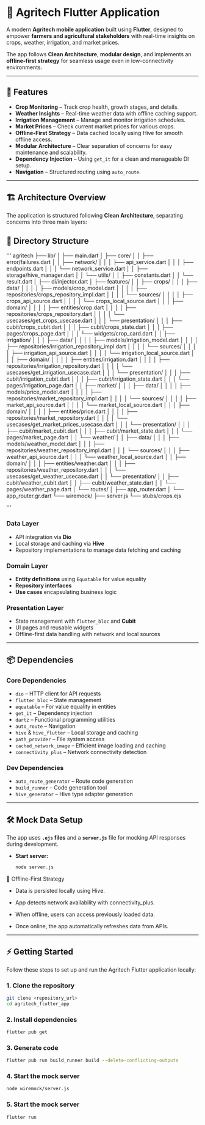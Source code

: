 # 🌱 Agritech Flutter Application

A modern **Agritech mobile application** built using **Flutter**, designed to empower **farmers and agricultural stakeholders** with real-time insights on crops, weather, irrigation, and market prices.  

The app follows **Clean Architecture**, **modular design**, and implements an **offline-first strategy** for seamless usage even in low-connectivity environments.

---

## 🚀 Features

- **Crop Monitoring** – Track crop health, growth stages, and details.
- **Weather Insights** – Real-time weather data with offline caching support.
- **Irrigation Management** – Manage and monitor irrigation schedules.
- **Market Prices** – Check current market prices for various crops.
- **Offline-First Strategy** – Data cached locally using Hive for smooth offline access.
- **Modular Architecture** – Clear separation of concerns for easy maintenance and scalability.
- **Dependency Injection** – Using `get_it` for a clean and manageable DI setup.
- **Navigation** – Structured routing using `auto_route`.

---

## 🏗️ Architecture Overview

The application is structured following **Clean Architecture**, separating concerns into three main layers:  

## 📁 Directory Structure


'''
agritech
├── lib/
│ ├── main.dart
│ ├── core/
│ │ ├── error/failures.dart
│ │ ├── network/
│ │ │ ├── api_service.dart
│ │ │ ├── endpoints.dart
│ │ │ └── network_service.dart
│ │ ├── storage/hive_manager.dart
│ │ └── utils/
│ │ ├── constants.dart
│ │ └── result.dart
│ ├── di/injector.dart
│ ├── features/
│ │ ├── crops/
│ │ │ ├── data/
│ │ │ │ ├── models/crop_model.dart
│ │ │ │ ├── repositories/crops_repository_impl.dart
│ │ │ │ └── sources/
│ │ │ │ ├── crops_api_source.dart
│ │ │ │ └── crops_local_source.dart
│ │ │ ├── domain/
│ │ │ │ ├── entities/crop.dart
│ │ │ │ ├── repositories/crops_repository.dart
│ │ │ │ └── usecases/get_crops_usecase.dart
│ │ │ └── presentation/
│ │ │ ├── cubit/crops_cubit.dart
│ │ │ ├── cubit/crops_state.dart
│ │ │ ├── pages/crops_page.dart
│ │ │ └── widgets/crop_card.dart
│ │ ├── irrigation/
│ │ │ ├── data/
│ │ │ │ ├── models/irrigation_model.dart
│ │ │ │ ├── repositories/irrigation_repository_impl.dart
│ │ │ │ └── sources/
│ │ │ │ ├── irrigation_api_source.dart
│ │ │ │ └── irrigation_local_source.dart
│ │ │ ├── domain/
│ │ │ │ ├── entities/irrigation.dart
│ │ │ │ ├── repositories/irrigation_repository.dart
│ │ │ │ └── usecases/get_irrigation_usecase.dart
│ │ │ └── presentation/
│ │ │ ├── cubit/irrigation_cubit.dart
│ │ │ ├── cubit/irrigation_state.dart
│ │ │ └── pages/irrigation_page.dart
│ │ ├── market/
│ │ │ ├── data/
│ │ │ │ ├── models/price_model.dart
│ │ │ │ ├── repositories/market_repository_impl.dart
│ │ │ │ └── sources/
│ │ │ │ ├── market_api_source.dart
│ │ │ │ └── market_local_source.dart
│ │ │ ├── domain/
│ │ │ │ ├── entities/price.dart
│ │ │ │ ├── repositories/market_repository.dart
│ │ │ │ └── usecases/get_market_prices_usecase.dart
│ │ │ └── presentation/
│ │ │ ├── cubit/market_cubit.dart
│ │ │ ├── cubit/market_state.dart
│ │ │ └── pages/market_page.dart
│ │ └── weather/
│ │ ├── data/
│ │ │ ├── models/weather_model.dart
│ │ │ ├── repositories/weather_repository_impl.dart
│ │ │ └── sources/
│ │ │ ├── weather_api_source.dart
│ │ │ └── weather_local_source.dart
│ │ ├── domain/
│ │ │ ├── entities/weather.dart
│ │ │ ├── repositories/weather_repository.dart
│ │ │ └── usecases/get_weather_usecase.dart
│ │ └── presentation/
│ │ ├── cubit/weather_cubit.dart
│ │ ├── cubit/weather_state.dart
│ │ └── pages/weather_page.dart
│ └── routes/
│ ├── app_router.dart
│ └── app_router.gr.dart
└── wiremock/
├── server.js
└── stubs/crops.ejs

'''


### **Data Layer**
- API integration via **Dio**
- Local storage and caching via **Hive**
- Repository implementations to manage data fetching and caching

### **Domain Layer**
- **Entity definitions** using `Equatable` for value equality
- **Repository interfaces**
- **Use cases** encapsulating business logic

### **Presentation Layer**
- State management with `flutter_bloc` and **Cubit**
- UI pages and reusable widgets
- Offline-first data handling with network and local sources

---

## 📦 Dependencies

### **Core Dependencies**
- `dio` – HTTP client for API requests
- `flutter_bloc` – State management
- `equatable` – For value equality in entities
- `get_it` – Dependency injection
- `dartz` – Functional programming utilities
- `auto_route` – Navigation
- `hive` & `hive_flutter` – Local storage and caching
- `path_provider` – File system access
- `cached_network_image` – Efficient image loading and caching
- `connectivity_plus` – Network connectivity detection

### **Dev Dependencies**
- `auto_route_generator` – Route code generation
- `build_runner` – Code generation tool
- `hive_generator` – Hive type adapter generation

---

## 🛠️ Mock Data Setup

The app uses **`.ejs` files** and a **`server.js`** file for mocking API responses during development.  

- **Start server:**  
  ```bash
  node server.js

📡 Offline-First Strategy

- Data is persisted locally using Hive.

- App detects network availability with connectivity_plus.

- When offline, users can access previously loaded data.

- Once online, the app automatically refreshes data from APIs.

---

## ⚡ Getting Started

Follow these steps to set up and run the Agritech Flutter application locally:

### 1. Clone the repository
```bash
git clone <repository_url>
cd agritech_flutter_app
```
### 2. Install dependencies 
```bash
flutter pub get
```
### 3. Generate code
```bash
flutter pub run build_runner build --delete-conflicting-outputs
```
### 4. Start the mock server
```bash
node wiremock/server.js
```

### 5. Start the mock server
```bash
flutter run
```